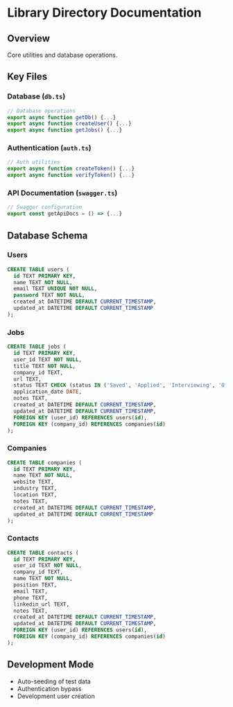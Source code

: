# Library Directory Documentation

## Overview
Core utilities and database operations.

## Key Files

### Database (`db.ts`)
```typescript
// Database operations
export async function getDb() {...}
export async function createUser() {...}
export async function getJobs() {...}
```

### Authentication (`auth.ts`)
```typescript
// Auth utilities
export async function createToken() {...}
export async function verifyToken() {...}
```

### API Documentation (`swagger.ts`)
```typescript
// Swagger configuration
export const getApiDocs = () => {...}
```

## Database Schema

### Users
```sql
CREATE TABLE users (
  id TEXT PRIMARY KEY,
  name TEXT NOT NULL,
  email TEXT UNIQUE NOT NULL,
  password TEXT NOT NULL,
  created_at DATETIME DEFAULT CURRENT_TIMESTAMP,
  updated_at DATETIME DEFAULT CURRENT_TIMESTAMP
);
```

### Jobs
```sql
CREATE TABLE jobs (
  id TEXT PRIMARY KEY,
  user_id TEXT NOT NULL,
  title TEXT NOT NULL,
  company_id TEXT,
  url TEXT,
  status TEXT CHECK (status IN ('Saved', 'Applied', 'Interviewing', 'Offered', 'Rejected')),
  application_date DATE,
  notes TEXT,
  created_at DATETIME DEFAULT CURRENT_TIMESTAMP,
  updated_at DATETIME DEFAULT CURRENT_TIMESTAMP,
  FOREIGN KEY (user_id) REFERENCES users(id),
  FOREIGN KEY (company_id) REFERENCES companies(id)
);
```

### Companies
```sql
CREATE TABLE companies (
  id TEXT PRIMARY KEY,
  name TEXT NOT NULL,
  website TEXT,
  industry TEXT,
  location TEXT,
  notes TEXT,
  created_at DATETIME DEFAULT CURRENT_TIMESTAMP,
  updated_at DATETIME DEFAULT CURRENT_TIMESTAMP
);
```

### Contacts
```sql
CREATE TABLE contacts (
  id TEXT PRIMARY KEY,
  user_id TEXT NOT NULL,
  company_id TEXT,
  name TEXT NOT NULL,
  position TEXT,
  email TEXT,
  phone TEXT,
  linkedin_url TEXT,
  notes TEXT,
  created_at DATETIME DEFAULT CURRENT_TIMESTAMP,
  updated_at DATETIME DEFAULT CURRENT_TIMESTAMP,
  FOREIGN KEY (user_id) REFERENCES users(id),
  FOREIGN KEY (company_id) REFERENCES companies(id)
);
```

## Development Mode
- Auto-seeding of test data
- Authentication bypass
- Development user creation